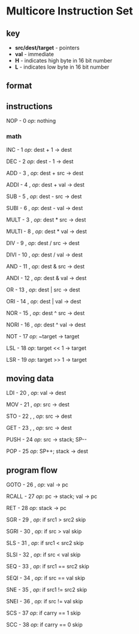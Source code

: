 # Multicore Instruction Set

## key

* __src/dest/target__ - pointers
* __val__ - immediate
* __H__ - indicates high byte in 16 bit number
* __L__ - indicates low byte in 16 bit number

## format

## instructions

NOP - 0
_op_: nothing

### math

INC - 1 <target>
_op_: dest + 1 -> dest

DEC - 2 <target>
_op_: dest - 1 -> dest

ADD - 3 <dest>, <src>
_op_: dest + src -> dest

ADDI - 4 <dest>, <val>
_op_: dest + val -> dest

SUB - 5 <dest>, <src>
_op_: dest - src -> dest

SUBI - 6 <dest>, <val>
_op_: dest - val -> dest

MULT - 3 <dest>, <src>
_op_: dest * src -> dest

MULTI - 8 <dest>, <val>
_op_: dest * val -> dest

DIV - 9 <dest>, <src>
_op_: dest / src -> dest

DIVI - 10 <dest>, <val>
_op_: dest / val -> dest

AND - 11 <dest>, <src>
_op_: dest & src -> dest

ANDI - 12 <dest>, <val>
_op_: dest & val -> dest

OR - 13 <dest>, <src>
_op_: dest | src -> dest

ORI - 14 <dest>, <val>
_op_: dest | val -> dest

NOR - 15 <dest>, <src>
_op_: dest ^ src -> dest

NORI - 16 <dest>, <val>
_op_: dest ^ val -> dest

NOT - 17 <target>
_op_: ~target -> target

LSL - 18 <target>
_op_: target << 1 -> target

LSR - 19 <target>
_op_: target >> 1 -> target

## moving data

LDI - 20 <dest>, <val>
_op_: val -> dest

MOV - 21 <dest>, <src>
_op_: src -> dest

STO - 22 <destH>, <destL>, <src> 
_op_: src -> dest

GET - 23 <dest>, <srcH>, <srcL>
_op_: src -> dest

PUSH - 24 <src>
_op_: src -> stack; SP--

POP - 25 <dest>
_op_: SP++; stack -> dest

## program flow

GOTO - 26 <valH>, <valL>
_op_: val -> pc

RCALL - 27 <val>
_op_: pc -> stack; val -> pc

RET - 28
_op_: stack -> pc

SGR - 29 <src1>, <src2>
_op_: if src1 > src2 skip

SGRI - 30 <src>, <val>
_op_: if src > val skip

SLS - 31 <src1>, <src2>
_op_: if src1 < src2 skip

SLSI - 32 <src>, <val>
_op_: if src < val skip

SEQ - 33 <src1>, <src2>
_op_: if src1 == src2 skip

SEQI - 34 <src>, <val>
_op_: if src == val skip

SNE - 35 <src1>, <src2>
_op_: if src1 != src2 skip

SNEI - 36 <src>, <val>
_op_: if src != val skip

SCS - 37
_op_: if carry == 1 skip

SCC - 38
_op_: if carry == 0 skip
